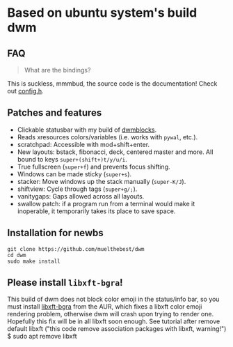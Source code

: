 # Based on ubuntu system's build dwm

## FAQ

> What are the bindings?

This is suckless, mmmbud, the source code is the documentation! Check out [config.h](config.h).

## Patches and features

- Clickable statusbar with my build of [dwmblocks](https://github.com/muelthebest/dwmblocks).
- Reads xresources colors/variables (i.e. works with `pywal`, etc.).
- scratchpad: Accessible with mod+shift+enter.
- New layouts: bstack, fibonacci, deck, centered master and more. All bound to keys `super+(shift+)t/y/u/i`.
- True fullscreen (`super+f`) and prevents focus shifting.
- Windows can be made sticky (`super+s`).
- stacker: Move windows up the stack manually (`super-K/J`).
- shiftview: Cycle through tags (`super+g/;`).
- vanitygaps: Gaps allowed across all layouts.
- swallow patch: if a program run from a terminal would make it inoperable, it temporarily takes its place to save space.

## Installation for newbs

```
git clone https://github.com/muelthebest/dwm
cd dwm
sudo make install
```

## Please install `libxft-bgra`!

This build of dwm does not block color emoji in the status/info bar, so you must install [libxft-bgra](https://github.com/uditkarode/libxft-bgra) from the AUR, which fixes a libxft color emoji rendering problem, otherwise dwm will crash upon trying to render one. Hopefully this fix will be in all libxft soon enough.
See tutorial after remove default libxft ("this code remove association packages with libxft, warning!")
$           sudo apt remove libxft
